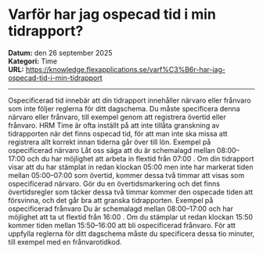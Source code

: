 # Varför har jag ospecad tid i min tidrapport?

**Datum:** den 26 september 2025  
**Kategori:** Time  
**URL:** https://knowledge.flexapplications.se/varf%C3%B6r-har-jag-ospecad-tid-i-min-tidrapport

---

Ospecificerad tid innebär att din tidrapport innehåller närvaro eller frånvaro som inte följer reglerna för ditt dagschema. Du måste specificera denna närvaro eller frånvaro, till exempel genom att registrera övertid eller frånvaro. HRM Time är ofta inställt på att inte tillåta granskning av tidrapporten när det finns ospecad tid, för att man inte ska missa att registrera allt korrekt innan tiderna går över till lön.
Exempel på ospecificerad närvaro
Låt oss säga att du är schemalagd mellan
08:00–17:00
och du har möjlighet att arbeta in flextid från
07:00
.
Om din tidrapport visar att du har stämplat in redan klockan
05:00
men inte har markerat tiden mellan
05:00–07:00
som övertid, kommer dessa två timmar att visas som ospecificerad närvaro.
Gör du en övertidsmarkering och det finns övertidsregler som täcker dessa två timmar kommer den ospecade tiden att försvinna, och det går bra att granska tidrapporten.
Exempel på ospecificerad frånvaro
Du är schemalagd mellan
08:00–17:00
och har möjlighet att ta ut flextid från
16:00
.
Om du stämplar ut redan klockan
15:50
kommer tiden mellan
15:50–16:00
att bli ospecificerad frånvaro. För att uppfylla reglerna för ditt dagschema måste du specificera dessa tio minuter, till exempel med en frånvarotidkod.
